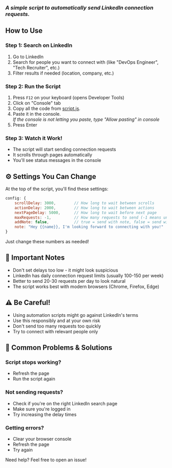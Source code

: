 
###  <em> A simple script to automatically send LinkedIn connection requests. </em>

## How to Use

### Step 1: Search on LinkedIn
1. Go to LinkedIn
2. Search for people you want to connect with (like "DevOps Engineer", "Tech Recruiter", etc.)
3. Filter results if needed (location, company, etc.)

### Step 2: Run the Script
1. Press `F12` on your keyboard (opens Developer Tools)
2. Click on "Console" tab
3. Copy all the code from [script.js](https://raw.githubusercontent.com/muhiris/autoconnect-linkedin/main/script.js).
4. Paste it in the console.  
   *If the console is not letting you paste, type "Allow pasting" in console*
5. Press Enter

### Step 3: Watch it Work!
- The script will start sending connection requests
- It scrolls through pages automatically
- You'll see status messages in the console

## ⚙️ Settings You Can Change

At the top of the script, you'll find these settings:

```javascript
config: {
    scrollDelay: 3000,        // How long to wait between scrolls
    actionDelay: 2000,        // How long to wait between actions
    nextPageDelay: 5000,      // How long to wait before next page
    maxRequests: -1,          // How many requests to send (-1 means unlimited)
    addNote: false,           // true = send with note, false = send without note
    note: "Hey {{name}}, I'm looking forward to connecting with you!"  // Your custom note
}
```

Just change these numbers as needed!

## 🛑 Important Notes

- Don't set delays too low - it might look suspicious
- LinkedIn has daily connection request limits (usually 100-150 per week)
- Better to send 20-30 requests per day to look natural
- The script works best with modern browsers (Chrome, Firefox, Edge)

## ⚠️ Be Careful!

- Using automation scripts might go against LinkedIn's terms
- Use this responsibly and at your own risk
- Don't send too many requests too quickly
- Try to connect with relevant people only

## 🐛 Common Problems & Solutions

### Script stops working?
- Refresh the page
- Run the script again

### Not sending requests?
- Check if you're on the right LinkedIn search page
- Make sure you're logged in
- Try increasing the delay times

### Getting errors?
- Clear your browser console
- Refresh the page
- Try again

Need help? Feel free to open an issue!